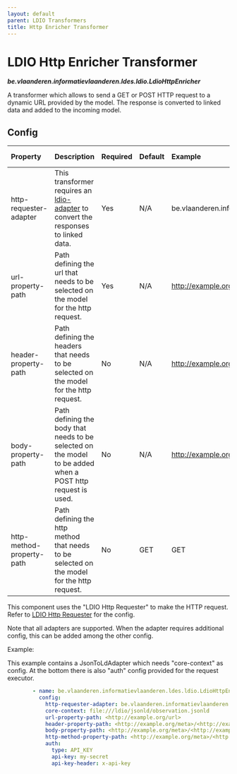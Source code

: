 ```yaml
---
layout: default
parent: LDIO Transformers
title: Http Enricher Transformer
---
```


# LDIO Http Enricher Transformer
***be.vlaanderen.informatievlaanderen.ldes.ldio.LdioHttpEnricher***

A transformer which allows to send a GET or POST HTTP request to a dynamic URL provided by the model. 
The response is converted to linked data and added to the incoming model.

## Config


| Property                   | Description                                                                                                 | Required | Default | Example                                                 | Supported values                 |
|:---------------------------|:------------------------------------------------------------------------------------------------------------|:---------|:--------|:--------------------------------------------------------|:---------------------------------|
| http-requester-adapter     | This transformer requires an [ldio-adapter](../ldio-adapters) to convert the responses to linked data.      | Yes      | N/A     | be.vlaanderen.informatievlaanderen.ldes.ldi.RdfAdapter  | Paths of supported LDIO Adapters |
| url-property-path          | Path defining the url that needs to be selected on the model for the http request.                          | Yes      | N/A     | <http://example.org/url>                                | Valid property paths             |
| header-property-path       | Path defining the headers that needs to be selected on the model for the http request.                      | No       | N/A     | <http://example.org/header>                             | Valid property paths             |
| body-property-path         | Path defining the body that needs to be selected on the model to be added when a POST http request is used. | No       | N/A     | <http://example.org/meta>/<http://example.org/body>     | Valid property paths             |
| http-method-property-path  | Path defining the http method that needs to be selected on the model for the http request.                  | No       | GET     | GET                                                     | GET or POST                      |

This component uses the "LDIO Http Requester" to make the HTTP request. 
Refer to [LDIO Http Requester](../ldio-http-requester) for the config.

Note that all adapters are supported. When the adapter requires additional config, this can be added among the other config.

Example:

This example contains a JsonToLdAdapter which needs "core-context" as config.
At the bottom there is also "auth" config provided for the request executor.

```yaml
        - name: be.vlaanderen.informatievlaanderen.ldes.ldio.LdioHttpEnricher
          config:
            http-requester-adapter: be.vlaanderen.informatievlaanderen.ldes.ldi.JsonToLdAdapter
            core-context: file:///ldio/jsonld/observation.jsonld
            url-property-path: <http://example.org/url>
            header-property-path: <http://example.org/meta>/<http://example.org/headers>
            body-property-path: <http://example.org/meta>/<http://example.org/body>
            http-method-property-path: <http://example.org/meta>/<http://example.org/method>
            auth:
              type: API_KEY
              api-key: my-secret
              api-key-header: x-api-key
```